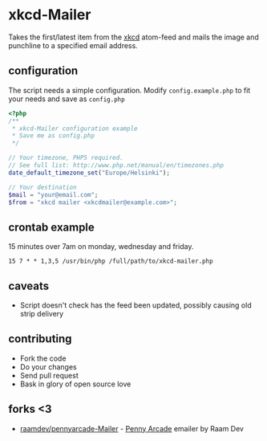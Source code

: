 # xkcd-Mailer #

Takes the first/latest item from the [xkcd](http://xkcd.com/) atom-feed and mails the image and punchline to a specified email address.

## configuration ##

The script needs a simple configuration. Modify ``config.example.php`` to fit your needs and save as ``config.php``

```php
<?php
/**
 * xkcd-Mailer configuration example
 * Save me as config.php
 */

// Your timezone, PHP5 required.
// See full list: http://www.php.net/manual/en/timezones.php
date_default_timezone_set("Europe/Helsinki");

// Your destination
$mail = "your@email.com";
$from = "xkcd mailer <xkcdmailer@example.com>";
```


## crontab example ##

15 minutes over 7am on monday, wednesday and friday.

    15 7 * * 1,3,5 /usr/bin/php /full/path/to/xkcd-mailer.php


## caveats ##

- Script doesn't check has the feed been updated, possibly causing old strip delivery


## contributing ##

- Fork the code
- Do your changes
- Send pull request
- Bask in glory of open source love

## forks <3 ##

* [raamdev/pennyarcade-Mailer](https://github.com/raamdev/pennyarcade-Mailer) - [Penny Arcade](http://penny-arcade.com/comic) emailer by Raam Dev
